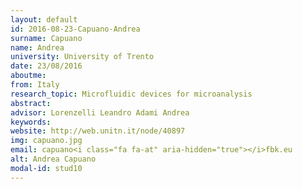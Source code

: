 ```yaml
---
layout: default 
id: 2016-08-23-Capuano-Andrea
surname: Capuano
name: Andrea
university: University of Trento
date: 23/08/2016
aboutme: 
from: Italy
research_topic: Microfluidic devices for microanalysis
abstract: 
advisor: Lorenzelli Leandro Adami Andrea
keywords: 
website: http://web.unitn.it/node/40897
img: capuano.jpg
email: capuano<i class="fa fa-at" aria-hidden="true"></i>fbk.eu
alt: Andrea Capuano
modal-id: stud10
---
```

